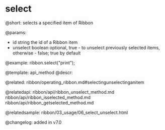 select
=============

@short: selects a specified item of Ribbon


@params:
- id	string      the id of a Ribbon item
- unselect	boolean   optional, true - to unselect previously selected items, otherwise - false; true by default



@example:
ribbon.select("print");


@template: api_method
@descr:

@related: ribbon/operating_ribbon.md#selectingunselectinganitem

@relatedapi:
ribbon/api/ribbon_unselect_method.md
ribbon/api/ribbon_isselected_method.md
ribbon/api/ribbon_getselected_method.md

@relatedsample:
ribbon/03_usage/06_select_unselect.html

@changelog:
added in v7.0

